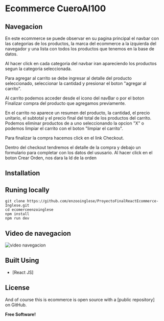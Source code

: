 # Ecommerce CueroAl100

## Navegacion
En este ecommerce se puede observar en su pagina principal el navbar con las categorias de los productos, la marca del ecommerce a la izquierda del navegador y una lista con todos los productos que tenemos en la base de datos.

Al hacer click en cada categoria del navbar iran apareciendo los productos segun la categoria seleccionada.

Para agregar al carrito se debe ingresar al detalle del producto seleccionado, seleccionar la cantidad y presionar el boton "agregar al carrito".

Al carrito podemos acceder desde el icono del navBar o por el boton Finalizar compra del producto que agregamos previamente.

En el carrito no aparece un resumen del producto, la cantidad, el precio unitario, el subtotal y el precio final del total de los productos del carrito. Podemos eliminar productos de a uno seleccionando la opcion "X" o podemos limpiar el carrito con el boton "limpiar el carrito".

Para finalizar la compra hacemos click en el link Checkout.

Dentro del checkout tendremos el detalle de la compra y debajo un formulario para completar con los datos del ususario.
Al hacer click en el boton Crear Orden, nos dara la Id de la orden

## Installation
## Runing locally
```
git clone https://github.com/enzooinglese/ProyectoFinalReactEcommerce-Inglese.git
cd ecomerceenzoinglese
npm install
npm run dev
```

## Video de navegacion

![video navegacion](./docs/videoecommerce.gif)

## Built Using
- [React JS] 

## License

And of course this is ecommerce is open source with a [public repository]
 on GitHub.

**Free Software!**
